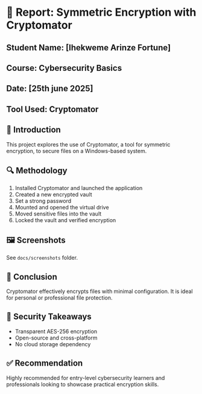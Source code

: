 
# 🧾 Report: Symmetric Encryption with Cryptomator

## Student Name: [Ihekweme Arinze Fortune]
## Course: Cybersecurity Basics
## Date: [25th june 2025]
## Tool Used: Cryptomator

## 📌 Introduction
This project explores the use of Cryptomator, a tool for symmetric encryption, to secure files on a Windows-based system.

## 🔍 Methodology

1. Installed Cryptomator and launched the application
2. Created a new encrypted vault
3. Set a strong password
4. Mounted and opened the virtual drive
5. Moved sensitive files into the vault
6. Locked the vault and verified encryption

## 🖼️ Screenshots
See `docs/screenshots` folder.

## 🎯 Conclusion
Cryptomator effectively encrypts files with minimal configuration. It is ideal for personal or professional file protection.

## 🔐 Security Takeaways
- Transparent AES-256 encryption
- Open-source and cross-platform
- No cloud storage dependency

## ✅ Recommendation
Highly recommended for entry-level cybersecurity learners and professionals looking to showcase practical encryption skills.
